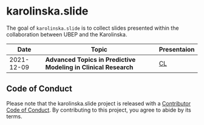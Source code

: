 
<!-- README.md is generated from README.Rmd. Please edit that file -->

# karolinska.slide

<!-- badges: start -->
<!-- badges: end -->

The goal of `karolinska.slide` is to collect slides presented within the
collaboration between UBEP and the Karolinska.

| Date       | Topic                                                           | Presentaion                                                                                                                      |
|------------|-----------------------------------------------------------------|----------------------------------------------------------------------------------------------------------------------------------|
| 2021-12-09 | **Advanced Topics in Predictive Modeling in Clinical Research** | [CL](https://ubesp-dctv.github.io/karolinska.slide/20211209-advanced_topic_in_predictive_modeling_in_clinical_research_files/#1) |

## Code of Conduct

Please note that the karolinska.slide project is released with a
[Contributor Code of
Conduct](https://contributor-covenant.org/version/2/0/CODE_OF_CONDUCT.html).
By contributing to this project, you agree to abide by its terms.
